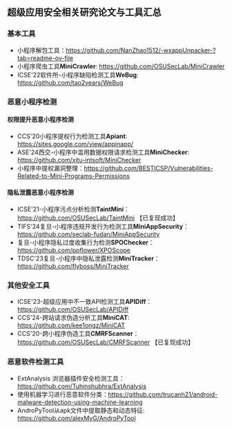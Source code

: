 ## 超级应用安全相关研究论文与工具汇总

### 基本工具
- 小程序解包工具：https://github.com/NanZhao1512/-wxappUnpacker-?tab=readme-ov-file
- 小程序爬虫工具**MiniCrawler**: https://github.com/OSUSecLab/MiniCrawler
- ICSE'22软件所-小程序缺陷检测工具**WeBug**: https://github.com/tao2years/WeBug
  
### 恶意小程序检测

#### 权限提升恶意小程序检测

- CCS'20小程序提权行为检测工具**Apiant**: https://sites.google.com/view/appinapp/
- ASE'24西交-小程序中滥用数据权限请求检测工具**MiniChecker**: https://github.com/xjtu-intsoft/MiniChecker
- 小程序中提权漏洞整理：https://github.com/BESTICSP/Vulnerabilities-Related-to-Mini-Programs-Permissions

#### 隐私泄露恶意小程序检测
- ICSE'21-小程序污点分析检测**TaintMini**：https://github.com/OSUSecLab/TaintMini 【已复现成功】
- TIFS'24复旦-小程序违规开发行为检测工具**MiniAppSecurity**：https://github.com/seclab-fudan/MiniAppSecurity
- 复旦-小程序隐私过度收集行为检测**SPOChecker**：https://github.com/ppflower/XPOScope
- TDSC'23复旦-小程序中隐私泄露检测**MiniTracker**：https://github.com/flyboss/MiniTracker

### 其他安全工具
- ICSE'23-超级应用中不一致API检测工具**APIDiff**：https://github.com/OSUSecLab/APIDiff
- CCS'24-跨站请求伪造分析工具**MiniCAT**: https://github.com/kee1ongz/MiniCAT
- CCS'20-跨小程序伪造工具**CMRFScanner**：https://github.com/OSUSecLab/CMRFScanner 【已复现成功】

### 恶意软件检测工具

- ExtAnalysis 浏览器插件安全检测工具： https://github.com/Tuhinshubhra/ExtAnalysis
- 使用机器学习进行恶意软件分类：https://github.com/trucanh21/android-malware-detection-using-machine-learning
- AndroPyTool从apk文件中提取静态和动态特征: https://github.com/alexMyG/AndroPyTool
